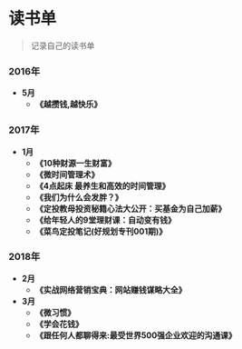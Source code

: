 # 读书单
>记录自己的读书单

### 2016年
* **5月**
    * **《越攒钱,越快乐》**

### 2017年
* **1月**
    * **《10种财源一生财富》**
    * **《微时间管理术》**
    * **《4点起床 最养生和高效的时间管理》**
    * **《我们为什么会发胖？》**
    * **《定投教母投资秘籍心法大公开：买基金为自己加薪》**
    * **《给年轻人的9堂理财课：自动变有钱》**
    * **《菜鸟定投笔记(好规划专刊001期)》**
    
### 2018年
* **2月**  
   * **《实战网络营销宝典：网站赚钱谋略大全》**
* **3月**
   * **《微习惯》** 
   * **《学会花钱》**    
   * **《跟任何人都聊得来:最受世界500强企业欢迎的沟通课》**         
